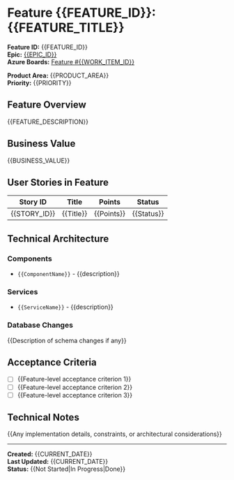 # Feature {{FEATURE_ID}}: {{FEATURE_TITLE}}

**Feature ID:** {{FEATURE_ID}}  
**Epic:** [{{EPIC_ID}}](../../epics/{{EPIC_ID}}.md)  
**Azure Boards:** [Feature #{{WORK_ITEM_ID}}](https://dev.azure.com/rsalit1516/Hoops/_workitems/edit/{{WORK_ITEM_ID}})

**Product Area:** {{PRODUCT_AREA}}  
**Priority:** {{PRIORITY}}

## Feature Overview

{{FEATURE_DESCRIPTION}}

## Business Value

{{BUSINESS_VALUE}}

## User Stories in Feature

| Story ID     | Title     | Points     | Status     |
| ------------ | --------- | ---------- | ---------- |
| {{STORY_ID}} | {{Title}} | {{Points}} | {{Status}} |

## Technical Architecture

### Components

- `{{ComponentName}}` - {{description}}

### Services

- `{{ServiceName}}` - {{description}}

### Database Changes

{{Description of schema changes if any}}

## Acceptance Criteria

- [ ] {{Feature-level acceptance criterion 1}}
- [ ] {{Feature-level acceptance criterion 2}}
- [ ] {{Feature-level acceptance criterion 3}}

## Technical Notes

{{Any implementation details, constraints, or architectural considerations}}

---

**Created:** {{CURRENT_DATE}}  
**Last Updated:** {{CURRENT_DATE}}  
**Status:** {{Not Started|In Progress|Done}}
